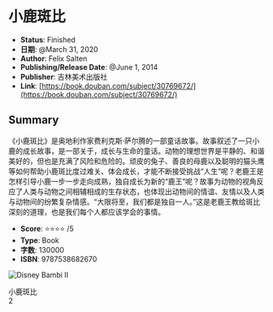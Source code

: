# 小鹿斑比

- **Status**: Finished
- **日期**: @March 31, 2020
- **Author**: Felix Salten
- **Publishing/Release Date**: @June 1, 2014
- **Publisher**: 吉林美术出版社
- **Link**: [https://book.douban.com/subject/30769672/](https://book.douban.com/subject/30769672/)

## Summary
《小鹿斑比》是奥地利作家费利克斯·萨尔腾的一部童话故事。故事叙述了一只小鹿的成长故事，是一部关于，成长与生命的童话。动物的理想世界是平静的、和谐美好的，但也是充满了风险和危险的。顽皮的兔子、善良的母鹿以及聪明的猫头鹰等如何帮助小鹿斑比度过难关、体会成长，才能不断接受挑战“人生”呢？老鹿王是怎样引导小鹿一步一步走向成熟，独自成长为新的“鹿王”呢？故事为动物的视角反应了人类与动物之间相辅相成的生存状态，也体现出动物间的情谊、友情以及人类与动物间的纷繁复杂情感。“大限将至，我们都是独自一人。”这是老鹿王教给斑比深刻的道理，也是我们每个人都应该学会的事情。

- **Score**: ⭐⭐⭐⭐ /5
- **Type**: Book
- **字数**: 130000
- **ISBN**: 9787538682670

![Disney Bambi II](https://example.com/image.jpg)

小鹿斑比  
2